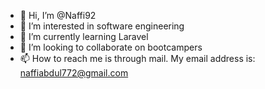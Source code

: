 - 👋 Hi, I’m @Naffi92
- 👀 I’m interested in software engineering 
- 🌱 I’m currently learning Laravel
- 💞️ I’m looking to collaborate on bootcampers
- 📫 How to reach me is through mail. My email address is: naffiabdul772@gmail.com

<!---
Naffi92/Naffi92 is a ✨ special ✨ repository because its `README.md` (this file) appears on your GitHub profile.
You can click the Preview link to take a look at your changes.
--->
